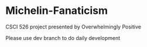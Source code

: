 # Michelin-Fanaticism
CSCI 526 project presented by Overwhelmingly Positive

Please use dev branch to do daily development
